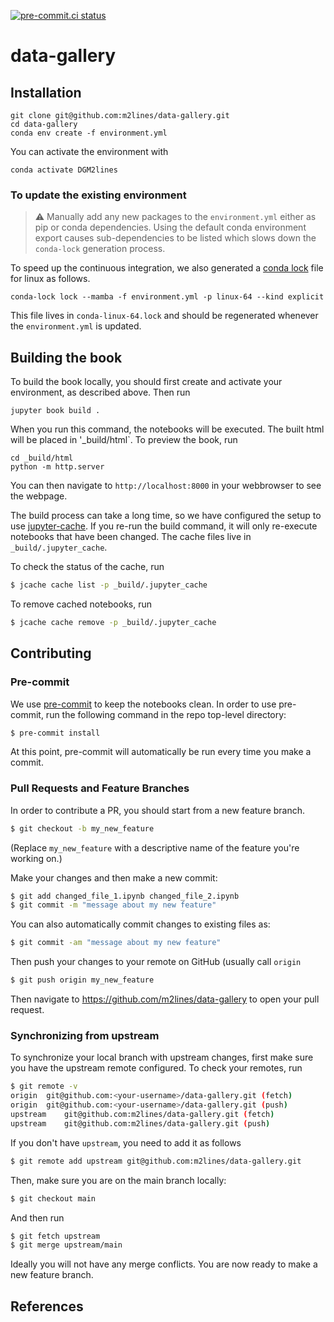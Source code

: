 [![pre-commit.ci status](https://results.pre-commit.ci/badge/github/m2lines/data-gallery/main.svg)](https://results.pre-commit.ci/latest/github/m2lines/data-gallery/main)

# data-gallery

## Installation
```
git clone git@github.com:m2lines/data-gallery.git
cd data-gallery
conda env create -f environment.yml
```
You can activate the environment with
```
conda activate DGM2lines
```

### To update the existing environment
> :warning: Manually add any new packages to the `environment.yml` either as pip or conda dependencies. Using the default conda environment export causes sub-dependencies to be listed which slows down the `conda-lock` generation process.

To speed up the continuous integration, we also generated a [conda lock](https://conda.github.io/conda-lock/) file for linux as follows.
```
conda-lock lock --mamba -f environment.yml -p linux-64 --kind explicit
```
This file lives in `conda-linux-64.lock` and should be regenerated whenever the `environment.yml` is updated.

## Building the book
To build the book locally, you should first create and activate your environment, as described above. Then run
```
jupyter book build .
```
When you run this command, the notebooks will be executed. The built html will be placed in '_build/html`. To preview the book, run
```
cd _build/html
python -m http.server
```
You can then navigate to `http://localhost:8000` in your webbrowser to see the webpage.

The build process can take a long time, so we have configured the setup to use [jupyter-cache](https://jupyter-cache.readthedocs.io/en/latest/). If you re-run the build command, it will only re-execute notebooks that have been changed. The cache files live in `_build/.jupyter_cache`.

To check the status of the cache, run

```bash
$ jcache cache list -p _build/.jupyter_cache
```

To remove cached notebooks, run

```bash
$ jcache cache remove -p _build/.jupyter_cache
```

## Contributing

### Pre-commit

We use [pre-commit](https://pre-commit.com/) to keep the notebooks clean.
In order to use pre-commit, run the following command in the repo top-level directory:

```bash
$ pre-commit install
```

At this point, pre-commit will automatically be run every time you make a commit.

### Pull Requests and Feature Branches

In order to contribute a PR, you should start from a new feature branch.

```bash
$ git checkout -b my_new_feature
```

(Replace `my_new_feature` with a descriptive name of the feature you're working on.)

Make your changes and then make a new commit:

```bash
$ git add changed_file_1.ipynb changed_file_2.ipynb
$ git commit -m "message about my new feature"
```

You can also automatically commit changes to existing files as:

```bash
$ git commit -am "message about my new feature"
```

Then push your changes to your remote on GitHub (usually call `origin`

```bash
$ git push origin my_new_feature
```

Then navigate to https://github.com/m2lines/data-gallery to open your pull request.

### Synchronizing from upstream

To synchronize your local branch with upstream changes, first make sure you have the upstream remote configured.
To check your remotes, run

```bash
$ git remote -v
origin	git@github.com:<your-username>/data-gallery.git (fetch)
origin	git@github.com:<your-username>/data-gallery.git (push)
upstream	git@github.com:m2lines/data-gallery.git (fetch)
upstream	git@github.com:m2lines/data-gallery.git (push)
```

If you don't have `upstream`, you need to add it as follows

```bash
$ git remote add upstream git@github.com:m2lines/data-gallery.git
```

Then, make sure you are on the main branch locally:

```bash
$ git checkout main
```

And then run

```bash
$ git fetch upstream
$ git merge upstream/main
```

Ideally you will not have any merge conflicts.
You are now ready to make a new feature branch.

## References
  
    

